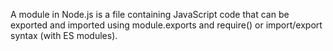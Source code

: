 A module in Node.js is a file containing JavaScript code that can be exported and imported using module.exports and require() or import/export syntax (with ES modules).